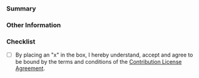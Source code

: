 ### Summary

### Other Information

### Checklist

* [ ] By placing an "x" in the box, I hereby understand, accept and agree to be bound by the terms and conditions of the [Contribution License Agreement](https://dena.github.io/cla/).

